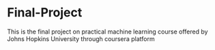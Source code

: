# Final-Project
This is the final project on practical machine learning course offered by Johns Hopkins University through coursera platform
